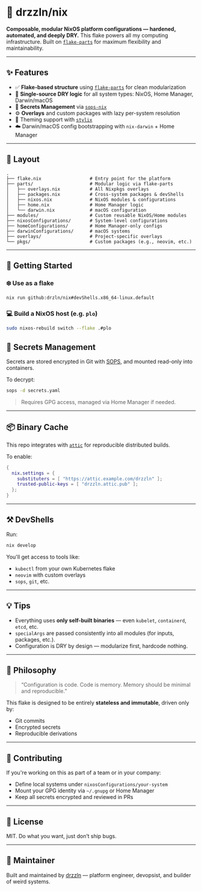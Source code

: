 # 🧬 drzzln/nix

**Composable, modular NixOS platform configurations — hardened, automated, and deeply DRY.**
This flake powers all my computing infrastructure. Built on [`flake-parts`](https://flake.parts) for maximum flexibility and maintainability.

---

## ✨ Features

- ✅ **Flake-based structure** using [`flake-parts`](https://flake.parts) for clean modularization
- 🧠 **Single-source DRY logic** for all system types: NixOS, Home Manager, Darwin/macOS
- 🔐 **Secrets Management** via [`sops-nix`](https://github.com/Mic92/sops-nix)
- ⚙️ **Overlays** and custom packages with lazy per-system resolution
- 🎨 Theming support with [`stylix`](https://github.com/danth/stylix)
- ☁️ Darwin/macOS config bootstrapping with `nix-darwin` + Home Manager

---

## 📁 Layout

```
.
├── flake.nix                  # Entry point for the platform
├── parts/                     # Modular logic via flake-parts
│   ├── overlays.nix           # All Nixpkgs overlays
│   ├── packages.nix           # Cross-system packages & devShells
│   ├── nixos.nix              # NixOS modules & configurations
│   ├── home.nix               # Home Manager logic
│   └── darwin.nix             # macOS configuration
├── modules/                   # Custom reusable NixOS/Home modules
├── nixosConfigurations/       # System-level configurations
├── homeConfigurations/        # Home Manager-only configs
├── darwinConfigurations/      # macOS systems
├── overlays/                  # Project-specific overlays
└── pkgs/                      # Custom packages (e.g., neovim, etc.)
```

---

## 🚀 Getting Started

### ❄️ Use as a flake

```bash
nix run github:drzln/nix#devShells.x86_64-linux.default
```

### 💻 Build a NixOS host (e.g. `plo`)

```bash
sudo nixos-rebuild switch --flake .#plo
```

## 🔐 Secrets Management

Secrets are stored encrypted in Git with [SOPS](https://github.com/mozilla/sops), and mounted read-only into containers.

To decrypt:

```bash
sops -d secrets.yaml
```

> Requires GPG access, managed via Home Manager if needed.

---

## 📦 Binary Cache

This repo integrates with [`attic`](https://github.com/zhaofengli/attic) for reproducible distributed builds.

To enable:

```nix
{
  nix.settings = {
    substituters = [ "https://attic.example.com/drzzln" ];
    trusted-public-keys = [ "drzzln.attic.pub" ];
  };
}
```

---

## ⚒️ DevShells

Run:

```bash
nix develop
```

You'll get access to tools like:

- `kubectl` from your own Kubernetes flake
- `neovim` with custom overlays
- `sops`, `git`, etc.

---

## 💡 Tips

- Everything uses **only self-built binaries** — even `kubelet`, `containerd`, `etcd`, etc.
- `specialArgs` are passed consistently into all modules (for inputs, packages, etc.).
- Configuration is DRY by design — modularize first, hardcode nothing.

---

## 🧠 Philosophy

> “Configuration is code. Code is memory. Memory should be minimal and reproducible.”

This flake is designed to be entirely **stateless and immutable**, driven only by:

- Git commits
- Encrypted secrets
- Reproducible derivations

---

## 🤝 Contributing

If you're working on this as part of a team or in your company:

- Define local systems under `nixosConfigurations/your-system`
- Mount your GPG identity via `~/.gnupg` or Home Manager
- Keep all secrets encrypted and reviewed in PRs

---

## 📜 License

MIT. Do what you want, just don’t ship bugs.

---

## 👤 Maintainer

Built and maintained by [drzzln](https://github.com/drzln) — platform engineer, devopsist, and builder of weird systems.
